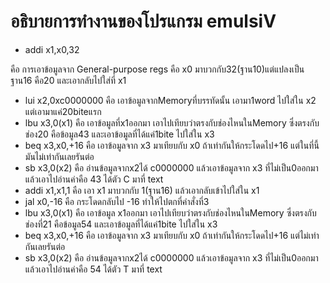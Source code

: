 # อธิบายการทำงานของโปรแกรม emulsiV
- addi x1,x0,32 

 คือ การเอาข้อมูลจาก General-purpose regs คือ x0 มาบวกกับ32(ฐาน10)แต่แปลงเป็นฐาน16 คือ20 และเอากลับไปใส่ที่ x1
- lui x2,0xc0000000 คือ เอาข้อมูลจากMemoryที่บรรทัดนั้น เอามา1word ไปใส่ใน x2 แต่เอามาแค่20biteแรก
- lbu x3,0(x1) คือ เอาข้อมูลที่x1ออกมา เอาไปเทียบว่าตรงกับช่องไหนในMemory ซึ่งตรงกับช่อง20 คือข้อมูล43 และเอาข้อมูลที่ได้แค่1bite ไปใส่ใน x3
- beq x3,x0,+16 คือ เอาข้อมูลจาก x3 มาเทียบกับ x0 ถ้าเท่ากันให้กระโดดไป+16 แต่ในที่นี้ มันไม่เท่ากันเลยรันต่อ
- sb x3,0(x2) คือ อ่านข้อมูลจากx2ได้ c0000000 แล้วเอาข้อมูลจาก x3 ที่ไม่เป็น0ออกมา แล้วเอาไปอ่านค่าคือ 43 ได้ตัว C มาที่ text
- addi x1,x1,1 คือ เอา x1 มาบวกกับ 1(ฐาน16)  แล้วเอากลับเข้าไปใส่ใน x1
- jal x0,-16 คือ กระโดดกลับไป -16 ทำให้ไปตกที่คำสั่งที่3
- lbu x3,0(x1) คือ เอาข้อมูล x1ออกมา เอาไปเทียบว่าตรงกับช่องไหนในMemory ซึ่งตรงกับช่องที่21 คือข้อมูล54 และเอาข้อมูลที่ได้แค่1bite ไปใส่ใน x3
- beq x3,x0,+16 คือ เอาข้อมูลจาก x3 มาเทียบกับ x0 ถ้าเท่ากันให้กระโดดไป+16 แต่ไม่เท่ากันเลยรันต่อ
- sb x3,0(x2) คือ อ่านข้อมูลจากx2ได้ c0000000 แล้วเอาข้อมูลจาก x3 ที่ไม่เป็น0ออกมา แล้วเอาไปอ่านค่าคือ 54 ได้ตัว T มาที่ text
